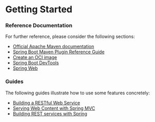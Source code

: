 # Getting Started

### Reference Documentation
For further reference, please consider the following sections:

* [Official Apache Maven documentation](https://maven.apache.org/guides/index.html)
* [Spring Boot Maven Plugin Reference Guide](https://docs.spring.io/spring-boot/docs/3.1.5.RELEASE/maven-plugin/reference/html/)
* [Create an OCI image](https://docs.spring.io/spring-boot/docs/3.1.5.RELEASE/maven-plugin/reference/html/#build-image)
* [Spring Boot DevTools](https://docs.spring.io/spring-boot/docs/3.1.5.RELEASE/reference/htmlsingle/index.html#using.devtools)
* [Spring Web](https://docs.spring.io/spring-boot/docs/3.1.5.RELEASE/reference/htmlsingle/index.html#web)

### Guides
The following guides illustrate how to use some features concretely:

* [Building a RESTful Web Service](https://spring.io/guides/gs/rest-service/)
* [Serving Web Content with Spring MVC](https://spring.io/guides/gs/serving-web-content/)
* [Building REST services with Spring](https://spring.io/guides/tutorials/rest/)

